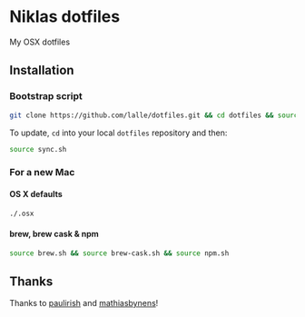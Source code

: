# Niklas dotfiles

My OSX dotfiles

## Installation

### Bootstrap script

```bash
git clone https://github.com/lalle/dotfiles.git && cd dotfiles && source sync.sh
```

To update, `cd` into your local `dotfiles` repository and then:

```bash
source sync.sh
```

### For a new Mac

#### OS X defaults

```bash
./.osx
```

#### brew, brew cask & npm

```bash
source brew.sh && source brew-cask.sh && source npm.sh
```

## Thanks

Thanks to [paulirish](https://github.com/paulirish/dotfiles) and [mathiasbynens](https://github.com/mathiasbynens/dotfiles)!